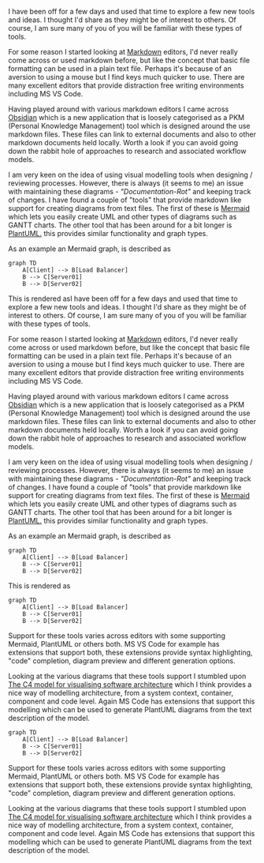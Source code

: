 I have been off for a few days and used that time to explore a few new tools and ideas. I thought I'd share as they might be of interest to others. Of course, I am sure many of you  of you will be familiar with these types of tools.

For some reason I started looking at [Markdown](https://en.wikipedia.org/wiki/Markdown) editors,  I'd never really come across or used markdown before, but like the concept that basic file formatting can be used in a plain text file.  Perhaps it's because of an aversion to using a mouse but I find keys  much quicker to use. There are many excellent editors that provide distraction free writing environments including MS VS Code. 

Having played around with various markdown editors I came across 
[Obsidian](https://obsidian.md/) which is a new application that is loosely categorised as a PKM (Personal Knowledge Management) tool which is designed around the use markdown files. These files can link to external documents and also to other markdown documents held locally.  Worth a look if you can avoid going down the rabbit hole of approaches to research and associated workflow models. 

I am very keen on the idea of using visual modelling tools when designing / reviewing processes. However, there is always (it seems to me) an issue with maintaining these diagrams - *"Documentation-Rot"* and keeping track of changes. I have found a couple of "tools" that provide markdown like support for creating diagrams from text files. The first of these is [Mermaid](https://mermaid-js.github.io/mermaid/#/./n00b-overview) which lets you easily create UML and other types of diagrams such as GANTT charts. The other tool that has been around for a bit longer is [PlantUML.](https://plantuml.com/) this provides similar functionality and graph types.

As an example an Mermaid graph, is described as

```code
graph TD
    A[Client] --> B[Load Balancer]
    B --> C[Server01]
    B --> D[Server02]
```

This is rendered asI have been off for a few days and used that time to explore a few new tools and ideas. I thought I'd share as they might be of interest to others. Of course, I am sure many of you  of you will be familiar with these types of tools.

For some reason I started looking at [Markdown](https://en.wikipedia.org/wiki/Markdown) editors,  I'd never really come across or used markdown before, but like the concept that basic file formatting can be used in a plain text file.  Perhaps it's because of an aversion to using a mouse but I find keys  much quicker to use. There are many excellent editors that provide distraction free writing environments including MS VS Code. 

Having played around with various markdown editors I came across 
[Obsidian](https://obsidian.md/) which is a new application that is loosely categorised as a PKM (Personal Knowledge Management) tool which is designed around the use markdown files. These files can link to external documents and also to other markdown documents held locally.  Worth a look if you can avoid going down the rabbit hole of approaches to research and associated workflow models. 

I am very keen on the idea of using visual modelling tools when designing / reviewing processes. However, there is always (it seems to me) an issue with maintaining these diagrams - *"Documentation-Rot"* and keeping track of changes. I have found a couple of "tools" that provide markdown like support for creating diagrams from text files. The first of these is [Mermaid](https://mermaid-js.github.io/mermaid/#/./n00b-overview) which lets you easily create UML and other types of diagrams such as GANTT charts. The other tool that has been around for a bit longer is [PlantUML.](https://plantuml.com/) this provides similar functionality and graph types.

As an example an Mermaid graph, is described as

```code
graph TD
    A[Client] --> B[Load Balancer]
    B --> C[Server01]
    B --> D[Server02]
```

This is rendered as

```mermaid
graph TD
    A[Client] --> B[Load Balancer]
    B --> C[Server01]
    B --> D[Server02]
```

Support for these tools varies across editors with some supporting Mermaid, PlantUML or others both. MS VS Code for example has extensions that  support  both, these extensions provide syntax highlighting, "code" completion, diagram preview and different generation options.  

Looking at the various diagrams that these tools support I stumbled upon [The C4 model for visualising software architecture](https://c4model.com/) which I think provides a nice way of modelling architecture, from a system context, container, component and code level. Again MS Code has extensions that support this modelling which can be used to generate PlantUML diagrams from the text description of the model. 

```mermaid
graph TD
    A[Client] --> B[Load Balancer]
    B --> C[Server01]
    B --> D[Server02]
```

Support for these tools varies across editors with some supporting Mermaid, PlantUML or others both. MS VS Code for example has extensions that  support  both, these extensions provide syntax highlighting, "code" completion, diagram preview and different generation options.  

Looking at the various diagrams that these tools support I stumbled upon [The C4 model for visualising software architecture](https://c4model.com/) which I think provides a nice way of modelling architecture, from a system context, container, component and code level. Again MS Code has extensions that support this modelling which can be used to generate PlantUML diagrams from the text description of the model. 